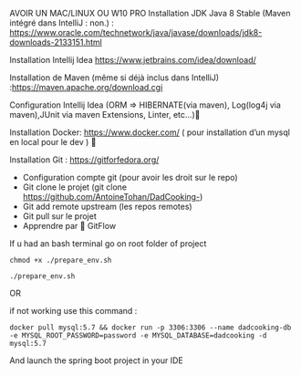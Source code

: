 AVOIR UN MAC/LINUX OU W10 PRO Installation JDK Java 8 Stable (Maven intégré dans IntelliJ : non.) : https://www.oracle.com/technetwork/java/javase/downloads/jdk8-downloads-2133151.html

Installation Intellij Idea https://www.jetbrains.com/idea/download/

Installation de Maven (même si déjà inclus dans IntelliJ) :https://maven.apache.org/download.cgi

Configuration Intellij Idea (ORM => HIBERNATE(via maven), Log(log4j via maven),JUnit via maven Extensions, Linter, etc…)🐳

Installation Docker: https://www.docker.com/ ( pour installation d’un mysql en local pour le dev ) 🙏

Installation Git : https://gitforfedora.org/

 - Configuration compte git (pour avoir les droit sur le repo)
 - Git clone le projet (git clone https://github.com/AntoineTohan/DadCooking-)
 - Git add remote upstream (les repos remotes)
 - Git pull sur le projet
 - Apprendre par 💖 GitFlow

 If u had an bash terminal go on root folder of project 

```chmod +x ./prepare_env.sh```

```./prepare_env.sh```

OR 

if not working use this command :

```docker pull mysql:5.7 && docker run -p 3306:3306 --name dadcooking-db -e MYSQL_ROOT_PASSWORD=password -e MYSQL_DATABASE=dadcooking -d mysql:5.7```

And launch the spring boot project in your IDE

